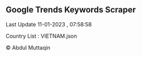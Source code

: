 

## Google Trends Keywords Scraper 
 
Last Update 11-01-2023 , 07:58:58

Country List :
VIETNAM.json



© Abdul Muttaqin 
